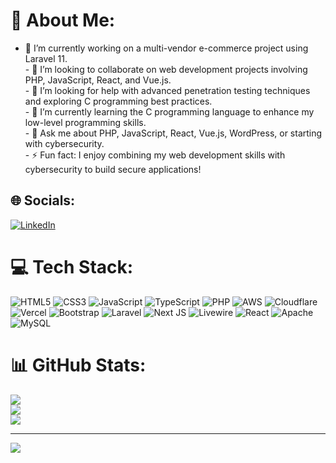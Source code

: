 # 💫 About Me:
- 🔭 I’m currently working on a multi-vendor e-commerce project using Laravel 11.<br>- 👯 I’m looking to collaborate on web development projects involving PHP, JavaScript, React, and Vue.js.<br>- 🤝 I’m looking for help with advanced penetration testing techniques and exploring C programming best practices.<br>- 🌱 I’m currently learning the C programming language to enhance my low-level programming skills.<br>- 💬 Ask me about PHP, JavaScript, React, Vue.js, WordPress, or starting with cybersecurity.<br>- ⚡ Fun fact: I enjoy combining my web development skills with cybersecurity to build secure applications!


## 🌐 Socials:
[![LinkedIn](https://img.shields.io/badge/LinkedIn-%230077B5.svg?logo=linkedin&logoColor=white)](https://linkedin.com/in/#) 

# 💻 Tech Stack:
![HTML5](https://img.shields.io/badge/html5-%23E34F26.svg?style=for-the-badge&logo=html5&logoColor=white) ![CSS3](https://img.shields.io/badge/css3-%231572B6.svg?style=for-the-badge&logo=css3&logoColor=white) ![JavaScript](https://img.shields.io/badge/javascript-%23323330.svg?style=for-the-badge&logo=javascript&logoColor=%23F7DF1E) ![TypeScript](https://img.shields.io/badge/typescript-%23007ACC.svg?style=for-the-badge&logo=typescript&logoColor=white) ![PHP](https://img.shields.io/badge/php-%23777BB4.svg?style=for-the-badge&logo=php&logoColor=white) ![AWS](https://img.shields.io/badge/AWS-%23FF9900.svg?style=for-the-badge&logo=amazon-aws&logoColor=white) ![Cloudflare](https://img.shields.io/badge/Cloudflare-F38020?style=for-the-badge&logo=Cloudflare&logoColor=white) ![Vercel](https://img.shields.io/badge/vercel-%23000000.svg?style=for-the-badge&logo=vercel&logoColor=white) ![Bootstrap](https://img.shields.io/badge/bootstrap-%238511FA.svg?style=for-the-badge&logo=bootstrap&logoColor=white) ![Laravel](https://img.shields.io/badge/laravel-%23FF2D20.svg?style=for-the-badge&logo=laravel&logoColor=white) ![Next JS](https://img.shields.io/badge/Next-black?style=for-the-badge&logo=next.js&logoColor=white) ![Livewire](https://img.shields.io/badge/livewire-%234e56a6.svg?style=for-the-badge&logo=livewire&logoColor=white) ![React](https://img.shields.io/badge/react-%2320232a.svg?style=for-the-badge&logo=react&logoColor=%2361DAFB)  ![Apache](https://img.shields.io/badge/apache-%23D42029.svg?style=for-the-badge&logo=apache&logoColor=white) ![MySQL](https://img.shields.io/badge/mysql-4479A1.svg?style=for-the-badge&logo=mysql&logoColor=white)
# 📊 GitHub Stats:
![](https://github-readme-stats.vercel.app/api?username=eisaahmed083&theme=dark&hide_border=false&include_all_commits=false&count_private=true)<br/>
![](https://github-readme-streak-stats.herokuapp.com/?user=eisaahmed083&theme=dark&hide_border=false)<br/>
![](https://github-readme-stats.vercel.app/api/top-langs/?username=eisaahmed083&theme=dark&hide_border=false&include_all_commits=false&count_private=true&layout=compact)

---
[![](https://visitcount.itsvg.in/api?id=eisaahmed083&icon=0&color=0)](https://visitcount.itsvg.in)

<!-- Proudly created with GPRM ( https://gprm.itsvg.in ) -->
